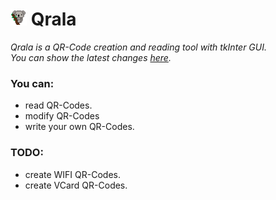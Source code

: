 <h1><img width="26px" height="26px" src="/Images/Qrala_24x24px.png"/> Qrala </h1> 

*Qrala is a QR-Code creation and reading tool with tkInter GUI.<br/>
You can show the latest changes [here](/changelog.md).*

### You can:
- read QR-Codes.
- modify QR-Codes
- write your own QR-Codes.

### TODO:
- create WIFI QR-Codes.
- create VCard QR-Codes.
